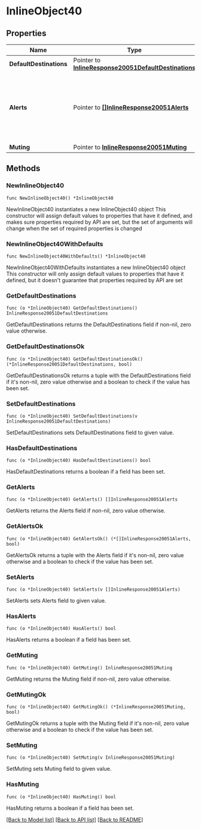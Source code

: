 # InlineObject40

## Properties

Name | Type | Description | Notes
------------ | ------------- | ------------- | -------------
**DefaultDestinations** | Pointer to [**InlineResponse20051DefaultDestinations**](InlineResponse20051DefaultDestinations.md) |  | [optional] 
**Alerts** | Pointer to [**[]InlineResponse20051Alerts**](InlineResponse20051Alerts.md) | Alert-specific configuration for each type. Only alerts that pertain to the network can be updated. | [optional] 
**Muting** | Pointer to [**InlineResponse20051Muting**](InlineResponse20051Muting.md) |  | [optional] 

## Methods

### NewInlineObject40

`func NewInlineObject40() *InlineObject40`

NewInlineObject40 instantiates a new InlineObject40 object
This constructor will assign default values to properties that have it defined,
and makes sure properties required by API are set, but the set of arguments
will change when the set of required properties is changed

### NewInlineObject40WithDefaults

`func NewInlineObject40WithDefaults() *InlineObject40`

NewInlineObject40WithDefaults instantiates a new InlineObject40 object
This constructor will only assign default values to properties that have it defined,
but it doesn't guarantee that properties required by API are set

### GetDefaultDestinations

`func (o *InlineObject40) GetDefaultDestinations() InlineResponse20051DefaultDestinations`

GetDefaultDestinations returns the DefaultDestinations field if non-nil, zero value otherwise.

### GetDefaultDestinationsOk

`func (o *InlineObject40) GetDefaultDestinationsOk() (*InlineResponse20051DefaultDestinations, bool)`

GetDefaultDestinationsOk returns a tuple with the DefaultDestinations field if it's non-nil, zero value otherwise
and a boolean to check if the value has been set.

### SetDefaultDestinations

`func (o *InlineObject40) SetDefaultDestinations(v InlineResponse20051DefaultDestinations)`

SetDefaultDestinations sets DefaultDestinations field to given value.

### HasDefaultDestinations

`func (o *InlineObject40) HasDefaultDestinations() bool`

HasDefaultDestinations returns a boolean if a field has been set.

### GetAlerts

`func (o *InlineObject40) GetAlerts() []InlineResponse20051Alerts`

GetAlerts returns the Alerts field if non-nil, zero value otherwise.

### GetAlertsOk

`func (o *InlineObject40) GetAlertsOk() (*[]InlineResponse20051Alerts, bool)`

GetAlertsOk returns a tuple with the Alerts field if it's non-nil, zero value otherwise
and a boolean to check if the value has been set.

### SetAlerts

`func (o *InlineObject40) SetAlerts(v []InlineResponse20051Alerts)`

SetAlerts sets Alerts field to given value.

### HasAlerts

`func (o *InlineObject40) HasAlerts() bool`

HasAlerts returns a boolean if a field has been set.

### GetMuting

`func (o *InlineObject40) GetMuting() InlineResponse20051Muting`

GetMuting returns the Muting field if non-nil, zero value otherwise.

### GetMutingOk

`func (o *InlineObject40) GetMutingOk() (*InlineResponse20051Muting, bool)`

GetMutingOk returns a tuple with the Muting field if it's non-nil, zero value otherwise
and a boolean to check if the value has been set.

### SetMuting

`func (o *InlineObject40) SetMuting(v InlineResponse20051Muting)`

SetMuting sets Muting field to given value.

### HasMuting

`func (o *InlineObject40) HasMuting() bool`

HasMuting returns a boolean if a field has been set.


[[Back to Model list]](../README.md#documentation-for-models) [[Back to API list]](../README.md#documentation-for-api-endpoints) [[Back to README]](../README.md)


